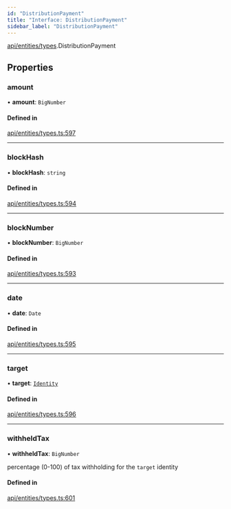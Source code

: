 ```yaml
---
id: "DistributionPayment"
title: "Interface: DistributionPayment"
sidebar_label: "DistributionPayment"
---
```


[api/entities/types](../../../../../modules/API/Entities/Types/Types.md).DistributionPayment

## Properties

### amount

• **amount**: `BigNumber`

#### Defined in

[api/entities/types.ts:597](https://github.com/PolymeshAssociation/polymesh-sdk/blob/f8a937f04/src/api/entities/types.ts#L597)

___

### blockHash

• **blockHash**: `string`

#### Defined in

[api/entities/types.ts:594](https://github.com/PolymeshAssociation/polymesh-sdk/blob/f8a937f04/src/api/entities/types.ts#L594)

___

### blockNumber

• **blockNumber**: `BigNumber`

#### Defined in

[api/entities/types.ts:593](https://github.com/PolymeshAssociation/polymesh-sdk/blob/f8a937f04/src/api/entities/types.ts#L593)

___

### date

• **date**: `Date`

#### Defined in

[api/entities/types.ts:595](https://github.com/PolymeshAssociation/polymesh-sdk/blob/f8a937f04/src/api/entities/types.ts#L595)

___

### target

• **target**: [`Identity`](../../../../../classes/API/Entities/Identity/Identity.md)

#### Defined in

[api/entities/types.ts:596](https://github.com/PolymeshAssociation/polymesh-sdk/blob/f8a937f04/src/api/entities/types.ts#L596)

___

### withheldTax

• **withheldTax**: `BigNumber`

percentage (0-100) of tax withholding for the `target` identity

#### Defined in

[api/entities/types.ts:601](https://github.com/PolymeshAssociation/polymesh-sdk/blob/f8a937f04/src/api/entities/types.ts#L601)
